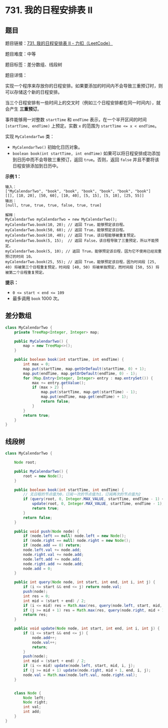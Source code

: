 # 731. 我的日程安排表 II

## 题目

题目链接：[731. 我的日程安排表 II - 力扣（LeetCode）](https://leetcode.cn/problems/my-calendar-ii/description/)

题目难度：中等

题目标签：差分数组、线段树

题目详情：

实现一个程序来存放你的日程安排。如果要添加的时间内不会导致三重预订时，则可以存储这个新的日程安排。

当三个日程安排有一些时间上的交叉时（例如三个日程安排都在同一时间内），就会产生 **三重预订**。

事件能够用一对整数 `startTime` 和 `endTime` 表示，在一个半开区间的时间 `[startTime, endTime)` 上预定。实数 `x` 的范围为 `startTime <= x < endTime`。

实现 `MyCalendarTwo` 类：

- `MyCalendarTwo()` 初始化日历对象。
- `boolean book(int startTime, int endTime)` 如果可以将日程安排成功添加到日历中而不会导致三重预订，返回 `true`。否则，返回 `false` 并且不要将该日程安排添加到日历中。

**示例 1：**

```
输入：
["MyCalendarTwo", "book", "book", "book", "book", "book", "book"]
[[], [10, 20], [50, 60], [10, 40], [5, 15], [5, 10], [25, 55]]
输出：
[null, true, true, true, false, true, true]

解释：
MyCalendarTwo myCalendarTwo = new MyCalendarTwo();
myCalendarTwo.book(10, 20); // 返回 True，能够预定该日程。
myCalendarTwo.book(50, 60); // 返回 True，能够预定该日程。
myCalendarTwo.book(10, 40); // 返回 True，该日程能够被重复预定。
myCalendarTwo.book(5, 15);  // 返回 False，该日程导致了三重预定，所以不能预定。
myCalendarTwo.book(5, 10); // 返回 True，能够预定该日程，因为它不使用已经双重预订的时间 10。
myCalendarTwo.book(25, 55); // 返回 True，能够预定该日程，因为时间段 [25, 40) 将被第三个日程重复预定，时间段 [40, 50) 将被单独预定，而时间段 [50, 55) 将被第二个日程重复预定。
```

**提示：**

- `0 <= start < end <= 109`
- 最多调用 `book` 1000 次。



## 差分数组

``` java
class MyCalendarTwo {
    private TreeMap<Integer, Integer> map;

    public MyCalendarTwo() {
        map = new TreeMap<>();
    }

    public boolean book(int startTime, int endTime) {
        int max = 0;
        map.put(startTime, map.getOrDefault(startTime, 0) + 1);
        map.put(endTime, map.getOrDefault(endTime, 0) - 1);
        for (Map.Entry<Integer, Integer> entry : map.entrySet()) {
            max += entry.getValue();
            if (max > 2) {
                map.put(startTime, map.get(startTime) - 1);
                map.put(endTime, map.get(endTime) + 1);
                return false;
            }
        }
        return true;
    }
}
```



## 线段树

``` java
class MyCalendarTwo {

    Node root;

    public MyCalendarTwo() {
        root = new Node();
    }

    public boolean book(int startTime, int endTime) {
        // 无日程的节点值为0，订阅一次的节点值为1，订阅两次的节点值为2
        if (query(root, 0, Integer.MAX_VALUE, startTime, endTime - 1) < 2) {
            update(root, 0, Integer.MAX_VALUE, startTime, endTime - 1);
            return true;
        }
        return false;
    }

    public void push(Node node) {
        if (node.left == null) node.left = new Node();
        if (node.right == null) node.right = new Node();
        if (node.add == 0) return;
        node.left.val += node.add;
        node.right.val += node.add;
        node.left.add += node.add;
        node.right.add += node.add;
        node.add = 0;
    }

    public int query(Node node, int start, int end, int i, int j) {
        if (i <= start && end <= j) return node.val;
        push(node);
        int res = 0;
        int mid = (start + end) / 2;
        if (i <= mid) res = Math.max(res, query(node.left, start, mid, i, j));
        if (j >= mid + 1) res = Math.max(res, query(node.right, mid + 1, end, i, j));
        return res;
    }

    public void update(Node node, int start, int end, int i, int j) {
        if (i <= start && end <= j) {
            node.add++;
            node.val++;
            return;
        }
        push(node);
        int mid = (start + end) / 2;
        if (i <= mid) update(node.left, start, mid, i, j);
        if (j >= mid + 1) update(node.right, mid + 1, end, i, j);
        node.val = Math.max(node.left.val, node.right.val);
    }


    class Node {
        Node left;
        Node right;
        int val;
        int add;
    }
}
```

